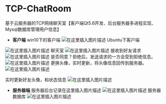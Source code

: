 # TCP-ChatRoom
基于云服务器的TCP网络聊天室【客户端Qt5.6开发、后台服务器多进程实现、Mysql数据库管理用户信息】
 - **客户端**
 win10下的客户端
![在这里插入图片描述](https://img-blog.csdnimg.cn/20191022213925511.png)
Ubuntu下客户端

![在这里插入图片描述](https://img-blog.csdnimg.cn/20191022214033201.png)
聊天室
![在这里插入图片描述](https://img-blog.csdnimg.cn/20191022214506319.png?x-oss-process=image/watermark,type_ZmFuZ3poZW5naGVpdGk,shadow_10,text_aHR0cHM6Ly9ibG9nLmNzZG4ubmV0L3FxXzQzMzY1ODI1,size_16,color_FFFFFF,t_70)
接收到好友请求
![在这里插入图片描述](https://img-blog.csdnimg.cn/20191022214824916.png)
是否同意？拒绝后，发送请求的一方会受到拒绝信息。
![在这里插入图片描述](https://img-blog.csdnimg.cn/20191022214850469.png?x-oss-process=image/watermark,type_ZmFuZ3poZW5naGVpdGk,shadow_10,text_aHR0cHM6Ly9ibG9nLmNzZG4ubmV0L3FxXzQzMzY1ODI1,size_16,color_FFFFFF,t_70)
更换头像，实时更新，将头像信息回传到服务器。
![在这里插入图片描述](https://img-blog.csdnimg.cn/20191022215305872.png?x-oss-process=image/watermark,type_ZmFuZ3poZW5naGVpdGk,shadow_10,text_aHR0cHM6Ly9ibG9nLmNzZG4ubmV0L3FxXzQzMzY1ODI1,size_16,color_FFFFFF,t_70)

实时更新好友头像，和状态信息
![在这里插入图片描述](https://img-blog.csdnimg.cn/20191022215650713.png)

 - **服务器端**
 	服务器后台记录在这里插入图片描述
 	![在这里插入图片描述](https://img-blog.csdnimg.cn/20191022214118311.png?x-oss-process=image/watermark,type_ZmFuZ3poZW5naGVpdGk,shadow_10,text_aHR0cHM6Ly9ibG9nLmNzZG4ubmV0L3FxXzQzMzY1ODI1,size_16,color_FFFFFF,t_70)
服务器数据库
![在这里插入图片描述](https://img-blog.csdnimg.cn/20191022214157655.png?x-oss-process=image/watermark,type_ZmFuZ3poZW5naGVpdGk,shadow_10,text_aHR0cHM6Ly9ibG9nLmNzZG4ubmV0L3FxXzQzMzY1ODI1,size_16,color_FFFFFF,t_70)

